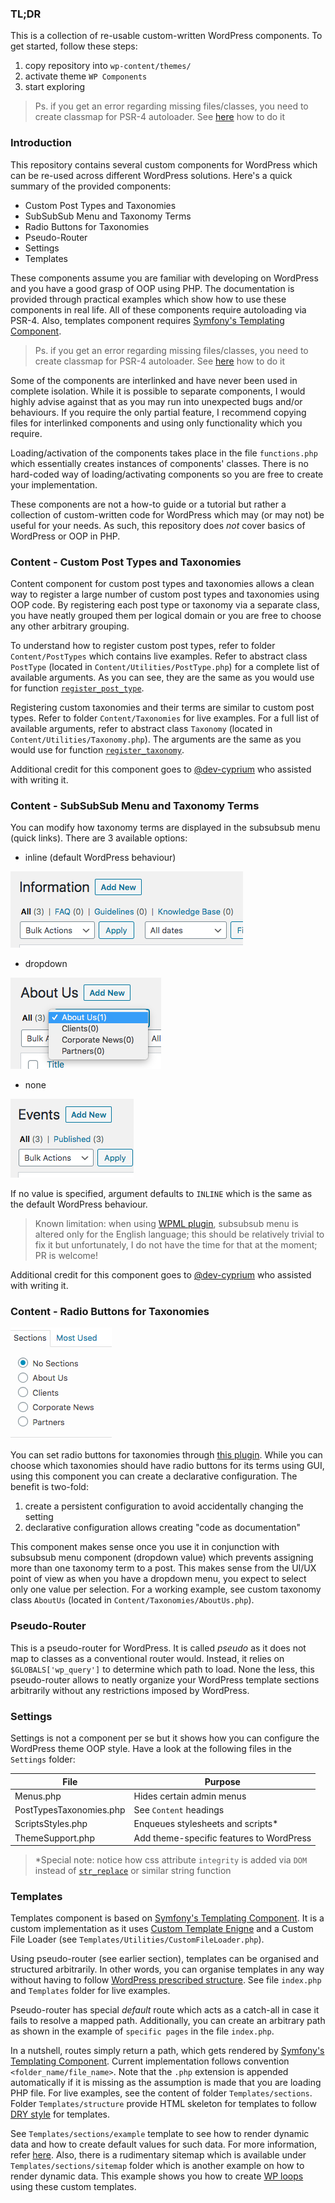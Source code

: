 ### TL;DR

This is a collection of re-usable custom-written WordPress components. To get started, follow these steps:

1. copy repository into `wp-content/themes/`
2. activate theme `WP Components`
3. start exploring

>Ps. if you get an error regarding missing files/classes, you need to create classmap for PSR-4 autoloader. See [here](https://getcomposer.org/doc/03-cli.md#dump-autoload-dumpautoload-) how to do it

### Introduction

This repository contains several custom components for WordPress which can be re-used across different WordPress solutions. Here's a quick summary of the provided components:

- Custom Post Types and Taxonomies
- SubSubSub Menu and Taxonomy Terms 
- Radio Buttons for Taxonomies
- Pseudo-Router
- Settings
- Templates

These components assume you are familiar with developing on WordPress and you have a good grasp of OOP using PHP. The documentation is provided through practical examples which show how to use these components in real life. All of these components require autoloading via PSR-4. Also, templates component requires [Symfony's Templating Component](https://symfony.com/doc/current/components/templating.html).

>Ps. if you get an error regarding missing files/classes, you need to create classmap for PSR-4 autoloader. See [here](https://getcomposer.org/doc/03-cli.md#dump-autoload-dumpautoload-) how to do it

Some of the components are interlinked and have never been used in complete isolation. While it is possible to separate components, I would highly advise against that as you may run into unexpected bugs and/or behaviours. If you require the only partial feature, I recommend copying files for interlinked components and using only functionality which you require.

Loading/activation of the components takes place in the file `functions.php` which essentially creates instances of components' classes. There is no hard-coded way of loading/activating components so you are free to create your implementation.

These components are not a how-to guide or a tutorial but rather a collection of custom-written code for WordPress which may (or may not) be useful for your needs. As such, this repository does *not* cover basics of WordPress or OOP in PHP.

### Content - Custom Post Types and Taxonomies 

Content component for custom post types and taxonomies allows a clean way to register a large number of custom post types and taxonomies using OOP code. By registering each post type or taxonomy via a separate class, you have neatly grouped them per logical domain or you are free to choose any other arbitrary grouping.

To understand how to register custom post types, refer to folder `Content/PostTypes` which contains live examples. Refer to abstract class `PostType` (located in `Content/Utilities/PostType.php`) for a complete list of available arguments. As you can see, they are the same as you would use for function [`register_post_type`](https://developer.wordpress.org/reference/functions/register_post_type/).

Registering custom taxonomies and their terms are similar to custom post types. Refer to folder `Content/Taxonomies` for live examples. For a full list of available arguments, refer to abstract class `Taxonomy` (located in `Content/Utilities/Taxonomy.php`). The arguments are the same as you would use for function [`register_taxonomy`](https://developer.wordpress.org/reference/functions/register_taxonomy/).

Additional credit for this component goes to [@dev-cyprium](https://github.com/dev-cyprium) who assisted with writing it.

### Content - SubSubSub Menu and Taxonomy Terms

You can modify how taxonomy terms are displayed in the subsubsub menu (quick links). There are 3 available options:

- inline (default WordPress behaviour)

![quicklinks - inline](Screenshots/quicklinks%20-%20inline.png)

- dropdown

![quicklinks - dropdown](Screenshots/quicklinks%20-%20dropdown.png)

- none

![quicklinks - none](Screenshots/quicklinks%20-%20none.png)

If no value is specified, argument defaults to `INLINE` which is the same as the default WordPress behaviour.

>Known limitation: when using [WPML plugin](https://wpml.org/), subsubsub menu is altered only for the English language; this should be relatively trivial to fix it but unfortunately, I do not have the time for that at the moment; PR is welcome!

Additional credit for this component goes to [@dev-cyprium](https://github.com/dev-cyprium) who assisted with writing it.

### Content - Radio Buttons for Taxonomies

![radio buttons for taxonomies](Screenshots/radio%20buttons%20for%20taxonomies.png)

You can set radio buttons for taxonomies through [this plugin](https://wordpress.org/plugins/radio-buttons-for-taxonomies/). While you can choose which taxonomies should have radio buttons for its terms using GUI, using this component you can create a declarative configuration. The benefit is two-fold:

1) create a persistent configuration to avoid accidentally changing the setting
2) declarative configuration allows creating "code as documentation"

This component makes sense once you use it in conjunction with subsubsub menu component (dropdown value) which prevents assigning more than one taxonomy term to a post. This makes sense from the UI/UX point of view as when you have a dropdown menu, you expect to select only one value per selection. For a working example, see custom taxonomy class `AboutUs` (located in `Content/Taxonomies/AboutUs.php`).

### Pseudo-Router

This is a pseudo-router for WordPress. It is called *pseudo* as it does not map to classes as a conventional router would. Instead, it relies on `$GLOBALS['wp_query']` to determine which path to load. None the less, this pseudo-router allows to neatly organize your WordPress template sections arbitrarily without any restrictions imposed by WordPress.

### Settings

Settings is not a component per se but it shows how you can configure the WordPress theme OOP style. Have a look at the following files in the `Settings` folder:

| File | Purpose |
| --- | --- |
| Menus.php | Hides certain admin menus |
| PostTypesTaxonomies.php | See `Content` headings |
| ScriptsStyles.php | Enqueues stylesheets and scripts\* |
| ThemeSupport.php | Add theme-specific features to WordPress |

>\*Special note: notice how css attribute `integrity` is added via `DOM` instead of [`str_replace`](https://www.php.net/manual/en/function.str-replace.php) or similar string function

### Templates

Templates component is based on [Symfony's Templating Component](https://symfony.com/doc/current/components/templating.html). It is a custom implementation as it uses [Custom Template Enigne](https://symfony.com/doc/current/components/templating.html#creating-a-custom-engine) and a Custom File Loader (see `Templates/Utilities/CustomFileLoader.php`). 

Using pseudo-router (see earlier section), templates can be organised and structured arbitrarily. In other words, you can organise templates in any way without having to follow [WordPress prescribed structure](https://developer.wordpress.org/themes/basics/organizing-theme-files/#theme-folder-and-file-structure). See file `index.php` and `Templates` folder for live examples.

Pseudo-router has special *default* route which acts as a catch-all in case it fails to resolve a mapped path. Additionally, you can create an arbitrary path as shown in the example of `specific pages` in the file `index.php`.

In a nutshell, routes simply return a path, which gets rendered by [Symfony's Templating Component](https://symfony.com/doc/current/components/templating.html). Current implementation follows convention `<folder_name/file_name>`. Note that the `.php` extension is appended automatically if it is missing as the assumption is made that you are loading PHP file. For live examples, see the content of folder `Templates/sections`. Folder `Templates/structure` provide HTML skeleton for templates to follow [DRY style](https://en.wikipedia.org/wiki/Don%27t_repeat_yourself) for templates.

See `Templates/sections/example` template to see how to render dynamic data and how to create default values for such data. For more information, refer [here](https://symfony.com/doc/current/components/templating.html#usage). Also, there is a rudimentary sitemap which is available under `Templates/sections/sitemap` folder which is another example on how to render dynamic data. This example shows you how to create [WP loops](https://developer.wordpress.org/themes/basics/the-loop/) using these custom templates.
